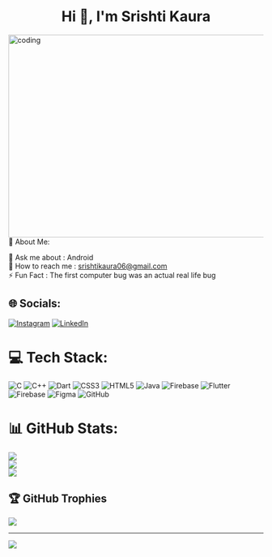 <h1 align="center">Hi 👋, I'm Srishti Kaura</h1>
<img height="400" width="1200" align="center" alt="coding" src="https://cdn.dribbble.com/users/1364029/screenshots/16093268/media/68e82a7fb4904614a9066d6b540c14b2.gif"

  
# 💫 About Me:
💬  Ask me about : Android<br>📧  How to reach me : srishtikaura06@gmail.com<br>⚡  Fun Fact : The first computer bug was an actual real life bug


## 🌐 Socials:
[![Instagram](https://img.shields.io/badge/Instagram-%23E4405F.svg?logo=Instagram&logoColor=white)](https://instagram.com/_._.srishti) [![LinkedIn](https://img.shields.io/badge/LinkedIn-%230077B5.svg?logo=linkedin&logoColor=white)](https://linkedin.com/in/srishti-kaura-847306293/) 

# 💻 Tech Stack:
![C](https://img.shields.io/badge/c-%2300599C.svg?style=for-the-badge&logo=c&logoColor=white) ![C++](https://img.shields.io/badge/c++-%2300599C.svg?style=for-the-badge&logo=c%2B%2B&logoColor=white) ![Dart](https://img.shields.io/badge/dart-%230175C2.svg?style=for-the-badge&logo=dart&logoColor=white) ![CSS3](https://img.shields.io/badge/css3-%231572B6.svg?style=for-the-badge&logo=css3&logoColor=white) ![HTML5](https://img.shields.io/badge/html5-%23E34F26.svg?style=for-the-badge&logo=html5&logoColor=white) ![Java](https://img.shields.io/badge/java-%23ED8B00.svg?style=for-the-badge&logo=openjdk&logoColor=white) ![Firebase](https://img.shields.io/badge/firebase-%23039BE5.svg?style=for-the-badge&logo=firebase) ![Flutter](https://img.shields.io/badge/Flutter-%2302569B.svg?style=for-the-badge&logo=Flutter&logoColor=white) ![Firebase](https://img.shields.io/badge/firebase-a08021?style=for-the-badge&logo=firebase&logoColor=ffcd34) ![Figma](https://img.shields.io/badge/figma-%23F24E1E.svg?style=for-the-badge&logo=figma&logoColor=white) ![GitHub](https://img.shields.io/badge/github-%23121011.svg?style=for-the-badge&logo=github&logoColor=white)
# 📊 GitHub Stats:
![](https://github-readme-stats.vercel.app/api?username=srishtik06&theme=onedark&hide_border=false&include_all_commits=false&count_private=false)<br/>
![](https://github-readme-streak-stats.herokuapp.com/?user=srishtik06&theme=onedark&hide_border=false)<br/>
![](https://github-readme-stats.vercel.app/api/top-langs/?username=srishtik06&theme=onedark&hide_border=false&include_all_commits=false&count_private=false&layout=compact)

## 🏆 GitHub Trophies
![](https://github-profile-trophy.vercel.app/?username=srishtik06&theme=onedark&no-frame=false&no-bg=true&margin-w=4)

---
[![](https://visitcount.itsvg.in/api?id=srishtik06&icon=0&color=0)](https://visitcount.itsvg.in)

<!-- Proudly created with GPRM ( https://gprm.itsvg.in ) -->

